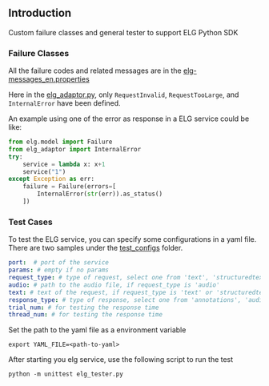 ## Introduction
Custom failure classes and general tester to support ELG Python SDK


### Failure Classes

All the failure codes and related messages are in the [elg-messages_en.properties](elg-messages_en.properties)

Here in the [elg_adaptor.py](elg_adaptor.py), 
only `RequestInvalid`, `RequestTooLarge`, and `InternalError` have been defined.

An example using one of the error as response in a ELG service could be like:

```python
from elg.model import Failure
from elg_adaptor import InternalError
try:
    service = lambda x: x+1
    service("1")
except Exception as err:
    failure = Failure(errors=[
        InternalError(str(err)).as_status()
    ])
```

### Test Cases

To test the ELG service, you can specify some configurations in a yaml file. 
There are two samples under the [test_configs](test_configs) folder.
```yaml
port:  # port of the service
params: # empty if no params
request_type: # type of request, select one from 'text', 'structuredtext', 'audio'
audio: # path to the audio file, if request_type is 'audio'
text: # text of the request, if request_type is 'text' or 'structuredtext'
response_type: # type of response, select one from 'annotations', 'audio', 'classification', 'texts'
trial_num: # for testing the response time
thread_num: # for testing the response time
```



Set the path to the yaml file as a environment variable
```shell
export YAML_FILE=<path-to-yaml>
```

After starting you elg service, use the following script to run the test
```shell
python -m unittest elg_tester.py
```
 
